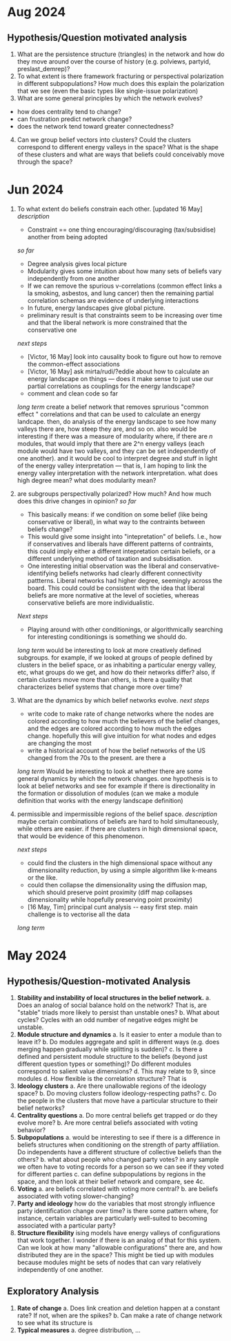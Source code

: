 # Aug 2024
## Hypothesis/Question motivated analysis
1. What are the persistence structure (triangles) in the network and how do they move around over the course of history (e.g. polviews, partyid, preslast_demrep)?
2. To what extent is there framework fracturing or perspectival polarization in different subpopulations? How much does this explain the polarization that we see (even the basic types like single-issue polarization)
3. What are some general principles by which the network evolves?
  - how does centrality tend to change?
  - can frustration predict network change?
  - does the network tend toward greater connectedness?
4. Can we group belief vectors into clusters? Could the clusters correspond to different energy valleys in the space? What is the shape of these clusters and what are ways that beliefs could conceivably move through the space?

# Jun 2024
1. To what extent do beliefs constrain each other. [updated 16 May]
    *description* 
    - Constraint == one thing encouraging/discouraging (tax/subsidise) another from being adopted

    *so far*
    - Degree analysis gives local picture
    - Modularity gives some intuition about how many sets of beliefs vary independently from one another 
    - If we can remove the spurious v-correlations (common effect links a la smoking, asbestos, and lung cancer) then the remaining partial correlation schemas are evidence of underlying interactions
    - In future, energy landscapes give global picture.
    - preliminary result is that constraints seem to be increasing over time and that the liberal network is more constrained that the conservative one

    *next steps*
    - [Victor, 16 May] look into causality book to figure out how to remove the common-effect associations
    - [Victor, 16 May] ask mirta/rudi/?eddie about how to calculate an energy landscape on things — does it make sense to just use our partial correlations as couplings for the energy landscape?
    - comment and clean code so far

    *long term*
    create a belief network that removes sprurious "common effect " correlations and that can be used to calculate an energy landcape. then, do analysis of the energy landscape to see how many valleys there are, how steep they are, and so on. also would be interesting if there was a measure of modularity where, if there are *n* modules, that would imply that there are 2^n energy valleys (each module would have two valleys, and they can be set independently of one another). and it would be cool to interpret degree and stuff in light of the energy valley interpretation — that is, I am hoping to link the energy valley interpretation with the network interpretation. what does high degree mean? what does modularity mean?

2. are subgroups perspectivally polarized? How much? And how much does this drive changes in opinion?
    *so far*
    - This basically means: if we condition on some belief (like being conservative or liberal), in what way to the contraints between beliefs change? 
    - This would give some insight into "intepretation" of beliefs. I.e., how if conservatives and liberals have different patterns of contraints, this could imply either a different intepretation certain beliefs, or a different underlying method of taxation and subsidisation.  
    - One interesting initial observation was the liberal and conservative-identifying beliefs networks had clearly different connectivity pattterns. Liberal networks had higher degree, seemingly across the board. This could could be consistent with the idea that liberal beliefs are more normative at the level of societies, whereas conservative beliefs are more individualistic. 

    *Next steps*
    - Playing around with other conditionings, or algorithmically searching for interesting conditionings is something we should do.

    *long term*
    would be interesting to look at more creatively defined subgroups. for example, if we looked at groups of people defined by clusters in the belief space, or as inhabiting a particular energy valley, etc, what groups do we get, and how do their networks differ? also, if certain clusters move more than others, is there a quality that characterizes belief systems that change more over time?

3. What are the dynamics by which belief networks evolve. 
    *next steps*
    - write code to make rate of change networks where the nodes are colored according to how much the believers of the belief changes, and the edges are colored according to how much the edges change. hopefully this will give intuition for what nodes and edges are changing the most
    - write a historical account of how the belief networks of the US changed from the 70s to the present. are there a
    
    *long term*
    Would be interesting to look at whether there are some general dynamics by which the network changes. one hypothesis is to look at belief networks and see for example if there is directionality in the formation or dissolution of modules (can we make a module definition that works with the energy landscape definition)

4. permissible and impermissible regions of the belief space.
    *description*
    maybe certain combinations of beliefs are hard to hold simultaneously, while others are easier. if there are clusters in high dimensional space, that would be evidence of this phenomenon. 

    *next steps*
    - could find the clusters in the high dimensional space without any dimensionality reduction, by using a simple algorithm like k-means or the like. 
    - could then collapse the dimensionality using the diffusion map, which should preserve point proximity (diff map collapses dimensionality while hopefully preserving point proximity)
    - [16 May, Tim] principal cunt analysis -- easy first step. main challenge is to vectorise all the data

    *long term*


# May 2024
## Hypothesis/Question-motivated Analysis
1. **Stability and instability of local structures in the belief network.**
  a. Does an analog of social balance hold on the network? That is, are "stable" triads more likely to persist than unstable ones?
  b. What about cycles? Cycles with an odd number of negative edges might be unstable.
2. **Module structure and dynamics**
  a. Is it easier to enter a module than to leave it?
  b. Do modules aggregate and split in different ways (e.g. does merging happen gradually while splitting is sudden)?
  c. Is there a defined and persistent module structure to the beliefs (beyond just different question types or something)? Do different modules correspond to salient value dimensions?
  d. This may relate to 9, since modules 
  d. How flexible is the correlation structure? That is 
4. **Ideology clusters**
  a. Are there unallowable regions of the ideology space?
  b. Do moving clusters follow ideology-respecting paths?
  c. Do the people in the clusters that move have a particular structure to their belief networks?
5. **Centrality questions**
  a. Do more central beliefs get trapped or do they evolve more?
  b. Are more central beliefs associated with voting behavior?
6. **Subpopulations**
  a. would be interesting to see if there is a difference in beliefs structures when conditioning on the strength of party affiliation. Do independents have a different structure of collective beliefs than the others?
  b. what about people who changed party votes? in any sample we often have to voting records for a person so we can see if they voted for different parties
   c. can define subpopulations by regions in the space, and then look at their belief network and compare, see 4c.
7. **Voting**
  a. are beliefs correlated with voting more central?
  b. are beliefs associated with voting slower-changing?
8. **Party and ideology** how do the variables that most strongly influence party identification change over time? is there some pattern where, for instance, certain variables are particularly well-suited to becoming associated with a particular party?
9. **Structure flexibility** ising models have energy valleys of configurations that work together. I wonder if there is an analog of that for this system. Can we look at how many "allowable configurations" there are, and how distributed they are in the space? This might be tied up with modules because modules might be sets of nodes that can vary relatively independently of one another.

## Exploratory Analysis
1. **Rate of change**
  a. Does link creation and deletion happen at a constant rate? If not, when are the spikes?
  b. Can make a rate of change network to see what its structure is
2. **Typical measures**
  a. degree distribution, ...

